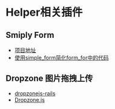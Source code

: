 # Helper相关插件

## Smiply Form
- [项目地址](https://github.com/plataformatec/simple_form)
- [使用simple_form简化form_for中的代码](https://danielzhangqinglong.github.io/2015/03/07/simple-form/)

## Dropzone 图片拖拽上传
- [dropzonejs-rails](https://github.com/ncuesta/dropzonejs-rails)
- [Dropzone.js](http://www.dropzonejs.com/#installation)